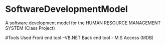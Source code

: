 # SoftwareDevelopmentModel
A software development model for the HUMAN RESOURCE MANAGEMENT SYSTEM (Class Project)

#Tools Used
Front end tool –VB.NET
Back  end tool  - M.S Access (MDB)

